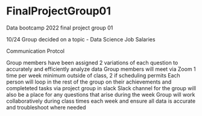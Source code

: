 # FinalProjectGroup01
Data bootcamp 2022 final project group 01

10/24
Group decided on a topic - Data Science Job Salaries

Communication Protcol 

Group members have been assigned 2 variations of each question to accurately and efficiently analyze data 
Group members will meet via Zoom 1 time per week minimum outside of class, 2 if scheduling permits
Each person will loop in the rest of the group on their achievements and completeted tasks via project group in slack
Slack channel for the group will also be a place for any questions that arise during the week 
Group will work collaboratively during class times each week and ensure all data is accurate and troubleshoot where needed

